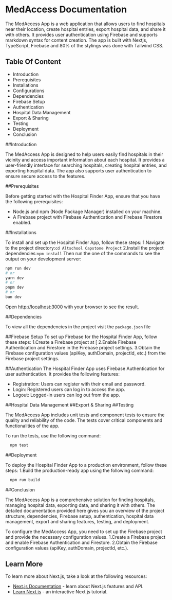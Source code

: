 # MedAccess Documentation
The MedAccess App is a web application that allows users to find hospitals near their location, create hospital entries, export hospital data, and share it with others. It provides user authentication using Firebase and supports markdown syntax for content creation. The app is built with Nextjs, TypeScript, Firebase and 80% of the stylings was done with Tailwind CSS.

## Table Of Content
 - Introduction
 - Prerequisites
 - Installations
 - Configurations
 - Dependencies
 - Firebase Setup
 - Authentication
 - Hospital Data Management
 - Export & Sharing
 - Testing 
 - Deployment
 - Conclusion

##Introduction

The MedAccess App is designed to help users easily find hospitals in their vicinity and access important information about each hospital. It provides a user-friendly interface for searching hospitals, creating hospital entries, and exporting hospital data. The app also supports user authentication to ensure secure access to the features.

##Prerequisites

Before getting started with the Hospital Finder App, ensure that you have the following prerequisites:
- Node.js and npm (Node Package Manager) installed on your machine.
- A Firebase project with Firebase Authentication and Firebase Firestore enabled.

##Installations

To install and set up the Hospital Finder App, follow these steps:
1.Navigate to the project directory:`cd Altschool Capstone Project`
2.Install the project dependencies:`npm install`
Then run the one of the commands to see the output on your development server:

```bash
npm run dev
# or
yarn dev
# or
pnpm dev
# or
bun dev
```
Open [http://localhost:3000](http://localhost:3000) with your browser to see the result.

##Dependencies

To view all the dependencies in the project visit the `package.json` file

##Firebase Setup
To set up Firebase for the Hospital Finder App, follow these steps:
1.Create a Firebase project at [[](https://console.firebase.google.com.)
2.Enable Firebase Authentication and Firestore in the Firebase project settings.
3.Obtain the Firebase configuration values (apiKey, authDomain, projectId, etc.) from the Firebase project settings.

##Authentication
The Hospital Finder App uses Firebase Authentication for user authentication. It provides the following features:
- Registration: Users can register with their email and password.
- Login: Registered users can log in to access the app.
- Logout: Logged-in users can log out from the app.

##Hospital Data Management
##Export & Sharing
##Testing

The MedAccess App includes unit tests and component tests to ensure the quality and reliability of the code. The tests cover critical components and functionalities of the app.

To run the tests, use the following command:
```bash
  npm test
```

##Deployment

To deploy the Hospital Finder App to a production environment, follow these steps:
1.Build the production-ready app using the following command:
```bash
  npm run build
```
##Conclusion

The MedAccess App is a comprehensive solution for finding hospitals, managing hospital data, exporting data, and sharing it with others. The detailed documentation provided here gives you an overview of the project structure, dependencies, Firebase setup, authentication, hospital data management, export and sharing features, testing, and deployment.

To configure the MedAccess App, you need to set up the Firebase project and provide the necessary configuration values.
1.Create a Firebase project and enable Firebase Authentication and Firestore.
2.Obtain the Firebase configuration values (apiKey, authDomain, projectId, etc.).



## Learn More

To learn more about Next.js, take a look at the following resources:

- [Next.js Documentation](https://nextjs.org/docs) - learn about Next.js features and API.
- [Learn Next.js](https://nextjs.org/learn) - an interactive Next.js tutorial.

